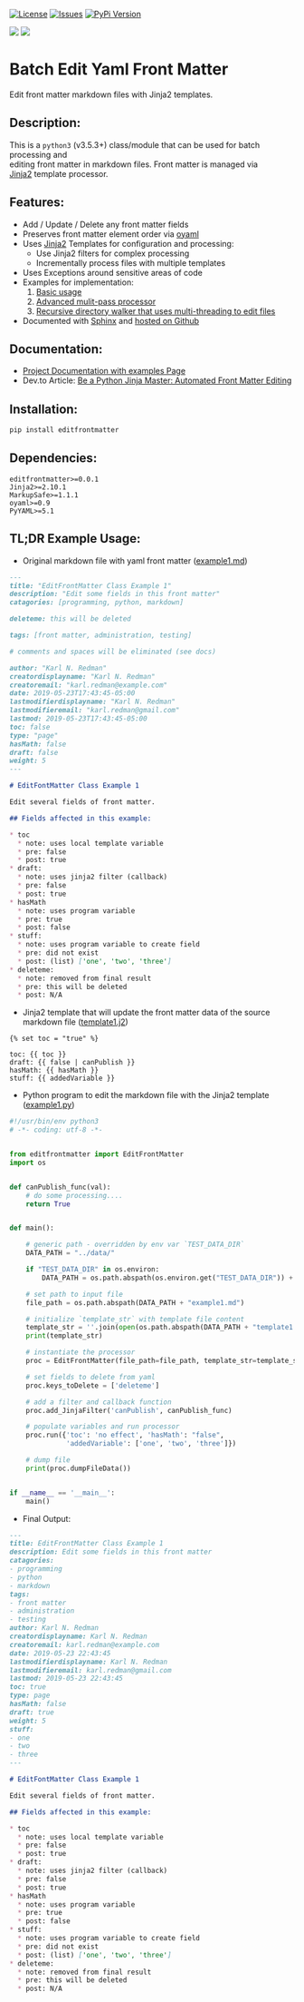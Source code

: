 [![License](https://img.shields.io/github/license/karlredman/EditFrontMatter.svg)](https://github.com/karlredman/EditFrontMatter/blob/master/LICENSE)
[![Issues](https://img.shields.io/github/issues/karlredman/EditFrontMatter.svg)](https://github.com/karlredman/EditFrontMatter/issues)
[![PyPi Version](https://img.shields.io/pypi/v/EditFrontMatter.svg?color=blue)](https://pypi.org/project/editfrontmatter/) <br>

[![](https://github.com/karlredman/EditFrontMatter/workflows/Test%20Python%20Package%20and%20Docs/badge.svg)](https://github.com/karlredman/EditFrontMatter/actions?query=workflow%3A%22Test+Python+Package+and+Docs%22)
[![](https://github.com/karlredman/EditFrontMatter/workflows/Build%20and%20Deploy%20Docs/badge.svg)](https://github.com/karlredman/EditFrontMatter/actions?query=workflow%3A%22Build+and+Deploy+Docs%22)


# Batch Edit Yaml Front Matter

Edit front matter markdown files with Jinja2 templates.

## Description:

This is a `python3` (v3.5.3+) class/module that can be used for batch processing and<br>
editing front matter in markdown files. Front matter is managed via<br>
[Jinja2](http://jinja.pocoo.org/) template processor.

## Features:

* Add / Update / Delete any front matter fields
* Preserves front matter element order via [oyaml](https://github.com/wimglenn/oyaml)
* Uses [Jinja2](http://jinja.pocoo.org/) Templates for configuration and processing:
  * Use Jinja2 filters for complex processing
  * Incrementally process files with multiple templates
* Uses Exceptions around sensitive areas of code
* Examples for implementation:
  1. [Basic usage](https://karlredman.github.io/EditFrontMatter/examples/example1/readme.html)
  2. [Advanced mulit-pass processor](https://karlredman.github.io/EditFrontMatter/examples/example2/readme.html)
  3. [Recursive directory walker that uses multi-threading to edit files](https://karlredman.github.io/EditFrontMatter/examples/example3/readme.html)
* Documented with [Sphinx](https://www.sphinx-doc.org/en/master/) and [hosted on Github](https://karlredman.github.io/EditFrontMatter)

## Documentation:

* [Project Documentation with examples Page](https://karlredman.github.io/EditFrontMatter/)
* Dev.to Article: [Be a Python Jinja Master: Automated Front Matter Editing](https://dev.to/karlredman/be-a-python-jinja-master-automated-front-matter-editing-1b8a)

## Installation:

```sh
pip install editfrontmatter
```

## Dependencies:

```text
editfrontmatter>=0.0.1
Jinja2>=2.10.1
MarkupSafe>=1.1.1
oyaml>=0.9
PyYAML>=5.1
```

## TL;DR Example Usage:

* Original markdown file with yaml front matter ([example1.md](https://github.com/karlredman/EditFrontMatter/blob/master/examples/data/example1.md))

```md
---
title: "EditFrontMatter Class Example 1"
description: "Edit some fields in this front matter"
catagories: [programming, python, markdown]

deleteme: this will be deleted

tags: [front matter, administration, testing]

# comments and spaces will be eliminated (see docs)

author: "Karl N. Redman"
creatordisplayname: "Karl N. Redman"
creatoremail: "karl.redman@example.com"
date: 2019-05-23T17:43:45-05:00
lastmodifierdisplayname: "Karl N. Redman"
lastmodifieremail: "karl.redman@gmail.com"
lastmod: 2019-05-23T17:43:45-05:00
toc: false
type: "page"
hasMath: false
draft: false
weight: 5
---

# EditFontMatter Class Example 1

Edit several fields of front matter.

## Fields affected in this example:

* toc
  * note: uses local template variable
  * pre: false
  * post: true
* draft:
  * note: uses jinja2 filter (callback)
  * pre: false
  * post: true
* hasMath
  * note: uses program variable
  * pre: true
  * post: false
* stuff:
  * note: uses program variable to create field
  * pre: did not exist
  * post: (list) ['one', 'two', 'three']
* deleteme:
  * note: removed from final result
  * pre: this will be deleted
  * post: N/A
```

* Jinja2 template that will update the front matter data of the source markdown file ([template1.j2](https://github.com/karlredman/EditFrontMatter/blob/master/examples/data/template1.j2))

```jinja
{% set toc = "true" %}

toc: {{ toc }}
draft: {{ false | canPublish }}
hasMath: {{ hasMath }}
stuff: {{ addedVariable }}
```

* Python program to edit the markdown file with the Jinja2 template ([example1.py](https://github.com/karlredman/EditFrontMatter/blob/master/examples/example1/example1.py))

```py
#!/usr/bin/env python3
# -*- coding: utf-8 -*-


from editfrontmatter import EditFrontMatter
import os


def canPublish_func(val):
    # do some processing....
    return True


def main():

    # generic path - overridden by env var `TEST_DATA_DIR`
    DATA_PATH = "../data/"

    if "TEST_DATA_DIR" in os.environ:
        DATA_PATH = os.path.abspath(os.environ.get("TEST_DATA_DIR")) + "/"

    # set path to input file
    file_path = os.path.abspath(DATA_PATH + "example1.md")

    # initialize `template_str` with template file content
    template_str = ''.join(open(os.path.abspath(DATA_PATH + "template1.j2"), "r").readlines())
    print(template_str)

    # instantiate the processor
    proc = EditFrontMatter(file_path=file_path, template_str=template_str)

    # set fields to delete from yaml
    proc.keys_toDelete = ['deleteme']

    # add a filter and callback function
    proc.add_JinjaFilter('canPublish', canPublish_func)

    # populate variables and run processor
    proc.run({'toc': 'no effect', 'hasMath': "false",
              'addedVariable': ['one', 'two', 'three']})

    # dump file
    print(proc.dumpFileData())


if __name__ == '__main__':
    main()

```


* Final Output:

```md
---
title: EditFrontMatter Class Example 1
description: Edit some fields in this front matter
catagories:
- programming
- python
- markdown
tags:
- front matter
- administration
- testing
author: Karl N. Redman
creatordisplayname: Karl N. Redman
creatoremail: karl.redman@example.com
date: 2019-05-23 22:43:45
lastmodifierdisplayname: Karl N. Redman
lastmodifieremail: karl.redman@gmail.com
lastmod: 2019-05-23 22:43:45
toc: true
type: page
hasMath: false
draft: true
weight: 5
stuff:
- one
- two
- three
---

# EditFontMatter Class Example 1

Edit several fields of front matter.

## Fields affected in this example:

* toc
  * note: uses local template variable
  * pre: false
  * post: true
* draft:
  * note: uses jinja2 filter (callback)
  * pre: false
  * post: true
* hasMath
  * note: uses program variable
  * pre: true
  * post: false
* stuff:
  * note: uses program variable to create field
  * pre: did not exist
  * post: (list) ['one', 'two', 'three']
* deleteme:
  * note: removed from final result
  * pre: this will be deleted
  * post: N/A
```
